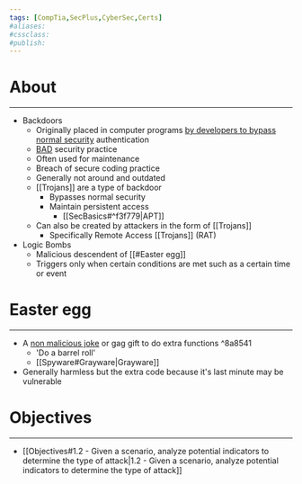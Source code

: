 ```yaml
---
tags: [CompTia,SecPlus,CyberSec,Certs]
#aliases:
#cssclass:
#publish:
---
```


# About
---
- Backdoors
	- Originally placed in computer programs <u>by developers to bypass normal security</u> authentication
	- <u>BAD</u> security practice
	- Often used for maintenance
	- Breach of secure coding practice
	- Generally not around and outdated
	- [[Trojans]] are a type of backdoor
		- Bypasses normal security
		- Maintain persistent access
			- [[SecBasics#^f3f779|APT]]
	- Can also be created by attackers in the form of [[Trojans]]
		- Specifically Remote Access [[Trojans]] (RAT)
- Logic Bombs
	- Malicious descendent of [[#Easter egg]]
	- Triggers only when certain conditions are met such as a certain time or event

# Easter egg
---
- A <u>non malicious joke</u> or gag gift to do extra functions ^8a8541
	- 'Do a barrel roll'
	- [[Spyware#Grayware|Grayware]]
- Generally harmless but the extra code because it's last minute may be vulnerable

# Objectives
---
- [[Objectives#1.2 - Given a scenario, analyze potential indicators to determine the type of attack|1.2 - Given a scenario, analyze potential indicators to determine the type of attack]]